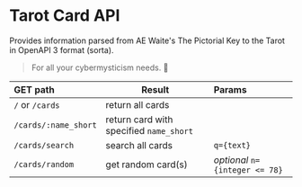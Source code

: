 # Tarot Card API

Provides information parsed from AE Waite's The Pictorial Key to the Tarot in OpenAPI 3 format (sorta).

> For all your cybermysticism needs. :crystal_ball:

| GET path  | Result | Params |
| :--- | --- | :--- |
| `/` or `/cards`  | return all cards  |   |
| `/cards/:name_short`  | return card with specified `name_short`  |   |
| `/cards/search`  | search all cards  | `q={text}` |
| `/cards/random` | get random card(s) | *optional* `n={integer <= 78}` |
